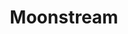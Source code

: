 ---
guid: "9443E319-4C96-468B-873E-C1B0C8388A8A"
title: "Moonstream"
description: "We're joined by the founder of Moonstream, Neeraj, as he delves into the world of sustainable blockchain game economies. Learn about the challenges of decentralizing a community and the role of game design in web3 games. #blockchain #web3games #metaverse"
pubDate: "Tue, 18 Oct 2022 18:00:00 -0500"
itunes-explicit: false
itunes-episode: 46
itunes-episodeType: Full

# More info
youtube-full: https://www.youtube.com/watch?v=DNXdgXLAy0M
discussion: https://twitter.com/fulldecent/status/1582507892220911618

# Timeline
timeline:
  - seconds: 100
    title: Intro Neeraj
  - seconds: 165
    title: What will make web3 games break out?
  - seconds: 303
    title: Does SMB1 ownership values like Web3?
  - seconds: 395
    title: The metaverse is really about communities
  - seconds: 426
    title: Neeraj motivation
  - seconds: 534
    title: Prerequisites for this call
  - seconds: 783
    title: Reputations in Moonstream community
  - seconds: 822
    title: How do you decentralize a community?
  - seconds: 854
    title: ICO token distributions
  - seconds: 930
    title: Why it's impossible to build a DAO
  - seconds: 1006
    title: How are arcades like DAOs?
  - seconds: 1157
    title: The secret for avoiding large community incentive problems!
  - seconds: 1315
    title: Hire a game designer to make daos?
  - seconds: 1380
    title: Where is the fun in web3 games?
  - seconds: 1444
    title: How game design affects lore
  - seconds: 1550
    title: Dark forest vs StarCraft


# File information
enclosure-url: "GET THIS EPISODE DATE AND NUMBER"
enclosure-length: NEED_FINAL_FILE_WITH_METADATA_FOR_THIS
enclosure-type: "audio/x-m4a"
itunes-duration: NEED_FINAL_FILE_WITH_METADATA_FOR_THIS
---